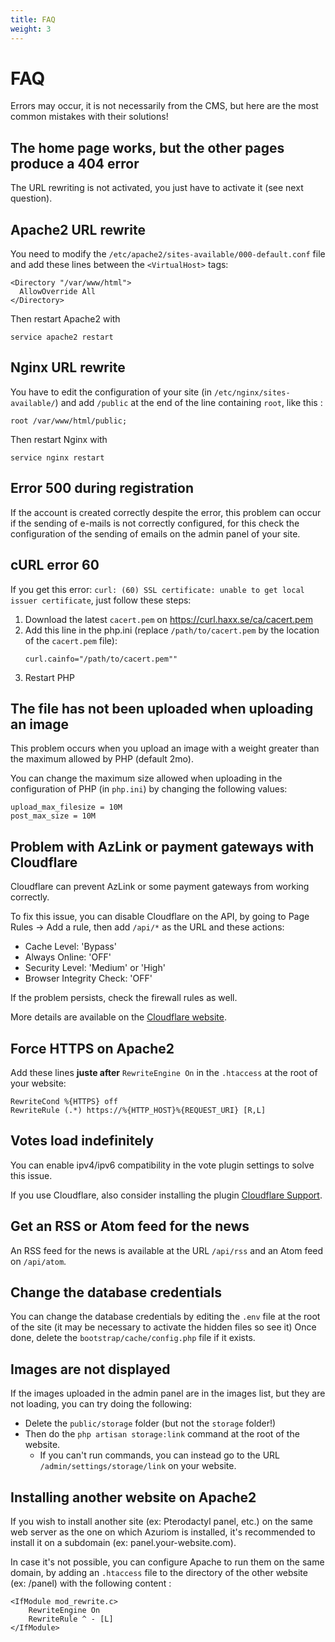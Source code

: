 ```yaml
---
title: FAQ
weight: 3
---
```


# FAQ

Errors may occur, it is not necessarily from the CMS,
but here are the most common mistakes with their solutions!

## The home page works, but the other pages produce a 404 error

The URL rewriting is not activated, you just have to activate it (see next question).

## Apache2 URL rewrite
You need to modify the `/etc/apache2/sites-available/000-default.conf` file and add these lines between the `<VirtualHost>` tags:
```
<Directory "/var/www/html">
  AllowOverride All
</Directory>
```

Then restart Apache2 with
```
service apache2 restart
```

## Nginx URL rewrite
You have to edit the configuration of your site (in `/etc/nginx/sites-available/`) and add `/public` at the end of the
line containing `root`, like this :
```
root /var/www/html/public;
```

Then restart Nginx with
```
service nginx restart
```


## Error 500 during registration

If the account is created correctly despite the error, this problem can occur if
the sending of e-mails is not correctly configured, for this check
the configuration of the sending of emails on the admin panel of your site.

## cURL error 60

If you get this error:
`curl: (60) SSL certificate: unable to get local issuer certificate`, just  follow
these steps:
1) Download the latest `cacert.pem` on https://curl.haxx.se/ca/cacert.pem
1) Add this line in the php.ini (replace `/path/to/cacert.pem` by
the location of the `cacert.pem` file):
   ```
   curl.cainfo="/path/to/cacert.pem""
   ```
1) Restart PHP

## The file has not been uploaded when uploading an image

This problem occurs when you upload an image with a weight greater than the
maximum allowed by PHP (default 2mo).

You can change the maximum size allowed when uploading in the configuration
of PHP (in `php.ini`) by changing the following values:
```
upload_max_filesize = 10M
post_max_size = 10M
```

## Problem with AzLink or payment gateways with Cloudflare

Cloudflare can prevent AzLink or some payment gateways from working
correctly.

To fix this issue, you can disable Cloudflare on the API, by going to Page Rules
-> Add a rule, then add `/api/*` as the URL and these actions:
* Cache Level: 'Bypass'
* Always Online: 'OFF'
* Security Level: 'Medium' or 'High'
* Browser Integrity Check: 'OFF' 

If the problem persists, check the firewall rules as well.

More details are available on the [Cloudflare website](https://support.cloudflare.com/hc/en-us/articles/200504045-Using-Cloudflare-with-your-API).

## Force HTTPS on Apache2

Add these lines **juste after** `RewriteEngine On` in the `.htaccess` at the root of your website:
```
RewriteCond %{HTTPS} off
RewriteRule (.*) https://%{HTTP_HOST}%{REQUEST_URI} [R,L]
```

## Votes load indefinitely

You can enable ipv4/ipv6 compatibility in the vote plugin settings
to solve this issue.

If you use Cloudflare, also consider installing the plugin
[Cloudflare Support](https://market.azuriom.com/resources/12).

## Get an RSS or Atom feed for the news

An RSS feed for the news is available at the URL `/api/rss` and an Atom feed 
on `/api/atom`.

## Change the database credentials

You can change the database credentials by editing
the `.env` file at the root of the site (it may be necessary to activate the hidden
files so see it)
Once done, delete the `bootstrap/cache/config.php` file if it exists.

## Images are not displayed

If the images uploaded in the admin panel are in the images list, but they are not
loading, you can try doing the following:
* Delete the `public/storage` folder (but not the `storage` folder!)
* Then do the `php artisan storage:link` command at the root of the website.
  * If you can't run commands, you can instead go to the URL `/admin/settings/storage/link` on your website.

## Installing another website on Apache2

If you wish to install another site (ex: Pterodactyl panel, etc.)
on the same web server as the one on which Azuriom is installed, it's recommended
to install it on a subdomain (ex: panel.your-website.com).

In case it's not possible, you can configure Apache to
run them on the same domain, by adding an `.htaccess` file to the directory
of the other website (ex: /panel) with the following content :
```
<IfModule mod_rewrite.c>
    RewriteEngine On
    RewriteRule ^ - [L]
</IfModule>
``` 
